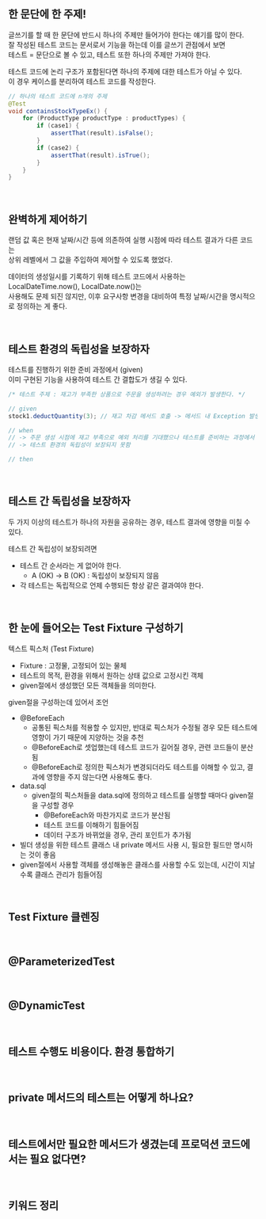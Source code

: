 
## 한 문단에 한 주제!

글쓰기를 할 때 한 문단에 반드시 하나의 주제만 들어가야 한다는 얘기를 많이 한다.  
잘 작성된 테스트 코드는 문서로서 기능을 하는데 이를 글쓰기 관점에서 보면  
테스트 = 문단으로 볼 수 있고, 테스트 또한 하나의 주제만 가져야 한다.   

테스트 코드에 논리 구조가 포함된다면 하나의 주제에 대한 테스트가 아닐 수 있다.  
이 경우 케이스를 분리하여 테스트 코드를 작성한다.
```java
// 하나의 테스트 코드에 n개의 주제
@Test
void containsStockTypeEx() {
    for (ProductType productType : productTypes) {
        if (case1) {
            assertThat(result).isFalse();
        }
        if (case2) {
            assertThat(result).isTrue();
        }
    }   
}
```

<br />

## 완벽하게 제어하기

랜덤 값 혹은 현재 날짜/시간 등에 의존하여 실행 시점에 따라 테스트 결과가 다른 코드는    
상위 레벨에서 그 값을 주입하여 제어할 수 있도록 했었다.

데이터의 생성일시를 기록하기 위해 테스트 코드에서 사용하는 LocalDateTime.now(), LocalDate.now()는  
사용해도 문제 되진 않지만, 이후 요구사항 변경을 대비하여 특정 날짜/시간을 명시적으로 정의하는 게 좋다.

<br />

## 테스트 환경의 독립성을 보장하자

테스트를 진행하기 위한 준비 과정에서 (given)  
이미 구현된 기능을 사용하여 테스트 간 결합도가 생길 수 있다.
```java
/* 테스트 주제 : 재고가 부족한 상품으로 주문을 생성하려는 경우 예외가 발생한다. */

// given
stock1.deductQuantity(3); // 재고 차감 메서드 호출 -> 메서드 내 Exception 발생

// when
// -> 주문 생성 시점에 재고 부족으로 예외 처리를 기대했으나 테스트를 준비하는 과정에서 예외 발생
// -> 테스트 환경의 독립성이 보장되지 못함

// then
```

<br />

## 테스트 간 독립성을 보장하자

두 가지 이상의 테스트가 하나의 자원을 공유하는 경우, 테스트 결과에 영향을 미칠 수 있다.  

테스트 간 독립성이 보장되려면
- 테스트 간 순서라는 게 없어야 한다.
  - A (OK) -> B (OK) : 독립성이 보장되지 않음
- 각 테스트는 독립적으로 언제 수행되든 항상 같은 결과여야 한다.

<br />

## 한 눈에 들어오는 Test Fixture 구성하기

텍스트 픽스처 (Test Fixture)
- Fixture : 고정물, 고정되어 있는 물체
- 테스트의 목적, 환경을 위해서 원하는 상태 값으로 고정시킨 객체
- given절에서 생성했던 모든 객체들을 의미한다.

given절을 구성하는데 있어서 조언
- @BeforeEach
  - 공통된 픽스처를 적용할 수 있지만, 반대로 픽스처가 수정될 경우 모든 테스트에 영향이 가기 때문에 지양하는 것을 추천 
  - @BeforeEach로 셋업했는데 테스트 코드가 길어질 경우, 관련 코드들이 분산됨
  - @BeforeEach로 정의한 픽스처가 변경되더라도 테스트를 이해할 수 있고, 결과에 영향을 주지 않는다면 사용해도 좋다.
- data.sql
  - given절의 픽스처들을 data.sql에 정의하고 테스트를 실행할 때마다 given절을 구성할 경우
    - @BeforeEach와 마찬가지로 코드가 분산됨
    - 테스트 코드를 이해하기 힘들어짐
    - 데이터 구조가 바뀌었을 경우, 관리 포인트가 추가됨
- 빌더 생성을 위한 테스트 클래스 내 private 메서드 사용 시, 필요한 필드만 명시하는 것이 좋음
- given절에서 사용할 객체를 생성해놓은 클래스를 사용할 수도 있는데, 시간이 지날수록 클래스 관리가 힘들어짐

<br />

## Test Fixture 클렌징

<br />

## @ParameterizedTest

<br />

## @DynamicTest

<br />

## 테스트 수행도 비용이다. 환경 통합하기

<br />

## private 메서드의 테스트는 어떻게 하나요?

<br />

## 테스트에서만 필요한 메서드가 생겼는데 프로덕션 코드에서는 필요 없다면?


<br />

## 키워드 정리
